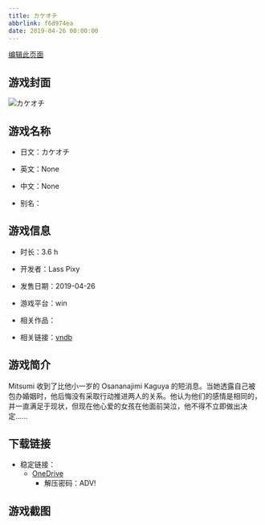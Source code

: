 ```yaml
---
title: カケオチ
abbrlink: f6d974ea
date: 2019-04-26 00:00:00
---
```

[编辑此页面](https://github.com/ACG-3/ADV3-source/blob/main/source/_posts/games/%E3%82%AB%E3%82%B1%E3%82%AA%E3%83%81.md)

## 游戏封面

![カケオチ](https://pan.timero.xyz/onedrive/img_lib_001/%E3%82%AB%E3%82%B1%E3%82%AA%E3%83%81_cover.avif)


## 游戏名称

- 日文：カケオチ
- 英文：None
- 中文：None

- 别名：


## 游戏信息

- 时长：3.6 h
- 开发者：Lass Pixy
- 发售日期：2019-04-26
- 游戏平台：win
- 相关作品：

- 相关链接：[vndb](https://vndb.org/v25329)


## 游戏简介

Mitsumi 收到了比他小一岁的 Osananajimi Kaguya 的短消息。当她透露自己被包办婚姻时，他后悔没有采取行动推进两人的关系。他认为他们的感情是相同的，并一直满足于现状，但现在他心爱的女孩在他面前哭泣，他不得不立即做出决定......




## 下载链接

- 稳定链接：
    - [OneDrive](https://pan.timero.xyz/onedrive/adv_lib_001/%E3%82%AB%E3%82%B1%E3%82%AA%E3%83%81)
        - 解压密码：ADV!



## 游戏截图


